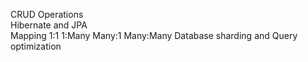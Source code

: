 CRUD Operations <br>
Hibernate and JPA <br>
Mapping 1:1 1:Many Many:1 Many:Many 
Database sharding and Query optimization
